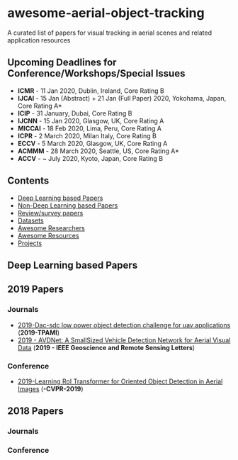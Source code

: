 # awesome-aerial-object-tracking
A curated list of papers for visual tracking in aerial scenes and related application resources

## Upcoming Deadlines for Conference/Workshops/Special Issues
- **ICMR** - 11 Jan 2020, Dublin, Ireland, Core Rating B
- **IJCAI** - 15 Jan (Abstract) + 21 Jan (Full Paper) 2020, Yokohama, Japan, Core Rating A*
- **ICIP** - 31 January, Dubai, Core Rating B
- **IJCNN** - 15 Jan 2020, Glasgow, UK, Core Rating A
- **MICCAI** - 18 Feb 2020, Lima, Peru, Core Rating A
- **ICPR** - 2 March 2020, Milan Italy, Core Rating B
- **ECCV** - 5 March 2020, Glasgow, UK, Core Rating A
- **ACMMM** - 28 March 2020, Seattle, US, Core Rating A*
- **ACCV** - ~ July 2020, Kyoto, Japan, Core Rating B

## Contents
 - [Deep Learning based Papers](https://github.com/murari023/awesome-aerial-object-tracking#deep-learning-based-papers)
 - [Non-Deep Learning based Papers](https://github.com/murari023/awesome-aerial-object-tracking#non-deep-learning-based-papers)
 - [Review/survey papers](https://github.com/murari023/awesome-aerial-object-tracking#reviewsurvey-papers)
 - [Datasets](https://github.com/murari023/awesome-aerial-object-tracking#datasets)
 - [Awesome Researchers](https://github.com/murari023/awesome-aerial-object-tracking#awesome-researchers)
 - [Awesome Resources](https://github.com/murari023/awesome-aerial-object-tracking#awesome-resources)
 - [Projects](https://github.com/murari023/awesome-aerial-object-tracking/blob/master/README.md#projects)

## Deep Learning based Papers
## 2019 Papers
### Journals
- [2019-Dac-sdc low power object detection challenge for uav applications](https://ieeexplore.ieee.org/abstract/document/8787881/) (**2019-TPAMI**)
- [2019 - AVDNet: A SmallSized Vehicle Detection Network for Aerial Visual Data](https://arxiv.org/abs/1907.07477) (**2019 - IEEE Geoscience and Remote Sensing Letters**)

### Conference
- [2019-Learning RoI Transformer for Oriented Object Detection in Aerial Images](http://openaccess.thecvf.com/content_CVPR_2019/papers/Ding_Learning_RoI_Transformer_for_Oriented_Object_Detection_in_Aerial_Images_CVPR_2019_paper.pdf) (**-CVPR-2019**)

## 2018 Papers
### Journals
### Conference
